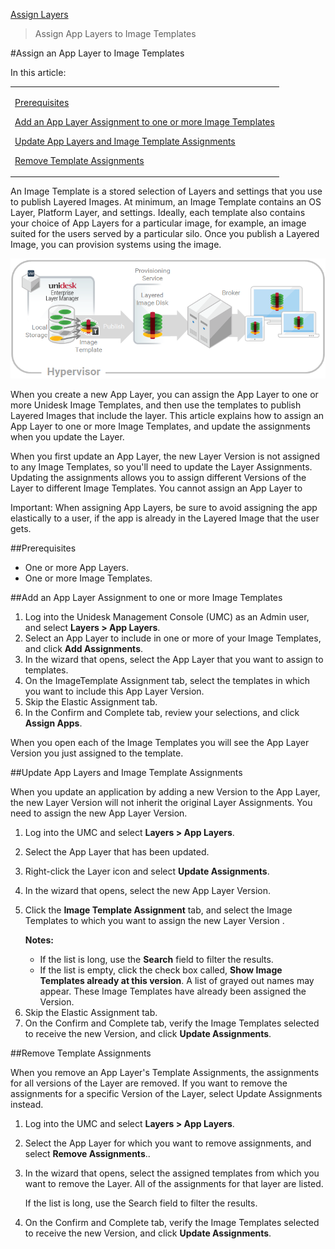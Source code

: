 [Assign Layers](layer_assign_apps_co4)

 > Assign App Layers to Image Templates

#Assign an App Layer to Image Templates

In this article:

<table>            <col></col>            <tbody>                <tr>                    <td>                        <p><a href="#Prerequi"> Prerequisites</a>                        </p>                        <p><a href="#Assign"> Add an App Layer Assignment to one or more Image Templates</a>                        </p>                        <p><a href="#Update"> Update App Layers and Image Template Assignments</a>                        </p>                        <p><a href="#Remove"> Remove Template Assignments</a>                        </p>                    </td>                </tr>            </tbody>        </table>

An Image Template is a stored selection of Layers and settings that you use to publish Layered Images. At minimum, an Image Template contains an OS Layer, Platform Layer, and settings. Ideally, each template also contains your choice of App Layers for a particular image, for example, an image suited for the users served by a particular silo. Once you publish a Layered Image, you can provision systems using the  image. 

![](Resources/Images/unidesk_4_process_layered_image.png)

When you create a new App Layer, you can assign the App Layer to one or more Unidesk Image Templates, and then use the templates to publish Layered Images that include the layer. This article explains how to  assign an App Layer to one or more Image Templates, and update the assignments when you update the Layer. 

When you first update an App Layer, the new Layer Version is not assigned to any Image Templates, so you'll need to update the Layer Assignments. Updating the assignments allows you to assign different Versions of the Layer to different Image Templates. You cannot assign an App Layer to 

Important: When assigning App Layers, be sure to avoid assigning the app elastically to a user, if the app is already in the Layered Image that the user gets.

##Prerequisites<a name="Prerequi"></a>

<ul>            <li>One or more App Layers.</li>            <li>One or more Image Templates.</li>        </ul>

##Add an App Layer Assignment to one or more Image Templates<a name="Assign"></a>

<ol>            <li>Log into the Unidesk Management Console (UMC) as an Admin user, and select <b>Layers > App Layers</b>.</li>            <li>Select an App Layer  to include in one or more of your Image Templates, and click <b>Add Assignments</b>. </li>            <li>In the wizard that opens, select the  App Layer that you want to assign to templates.</li>            <li>On the ImageTemplate Assignment tab, select the templates in which you want to include this App Layer Version.</li>            <li>Skip the Elastic Assignment tab.</li>            <li>In the Confirm and Complete tab, review your selections, and click <b>Assign Apps</b>. </li>        </ol>

When you open each of the Image Templates you will see the App Layer Version you just assigned to the template.

##Update App Layers and Image Template Assignments<a name="Update"></a>

When you update an application by adding a new Version to the App Layer, the new Layer Version will not inherit the original Layer Assignments. You need to assign the new App Layer Version.

<ol>            <li>                <p>Log into the UMC and select <b>Layers > App Layers</b>.</p>            </li>            <li>                <p>Select the App Layer that has been updated.</p>            </li>            <li>                <p>Right-click the Layer icon and select <b>Update Assignments</b>.</p>            </li>            <li>                <p>In the wizard that opens, select the new App Layer Version. </p>            </li>            <li>                <p>Click the <b>Image Template Assignment</b> tab, and select the Image Templates to which you want to assign the new Layer Version . </p>                <p><b>Notes:</b></p>                <ul>                    <li>If the list is long, use the <b>Search</b> field to filter the results. </li>                    <li>If the list is empty, click the check box called, <b>Show Image Templates already at this version</b>. A list of grayed out names may appear. These Image Templates have already been assigned the Version.</li>                </ul>            </li>            <li>Skip the Elastic Assignment tab.</li>            <li>On the Confirm and Complete tab, verify the Image Templates selected to receive the new Version, and click <b>Update Assignments</b>.</li>        </ol>

##Remove Template Assignments<a name="Remove"></a>

When you remove an App Layer's Template Assignments, the assignments for all versions of the Layer are removed. If you want to remove the assignments for a specific Version of the Layer, select Update Assignments instead.

<ol>            <li>                <p>Log into the UMC and select <b>Layers > App Layers</b>.</p>            </li>            <li>                <p>Select the App Layer for which you want to remove assignments, and select <b>Remove Assignments</b>..</p>            </li>            <li>                <p>In the wizard that opens, select the assigned templates from which you want to remove the Layer. All of the assignments for that layer are listed.</p>                <p>If the list is long, use the Search field to filter the results. </p>            </li>            <li>On the Confirm and Complete tab, verify the Image Templates selected to receive the new Version, and click <b>Update Assignments</b>.</li>        </ol>



